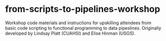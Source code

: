 # from-scripts-to-pipelines-workshop

Workshop code materials and instructions for upskilling attendees from basic code
scripting to functional programming to data pipeslines. Originally developed by 
Lindsay Platt (CUAHSI) and Elise Hinman (USGS).
